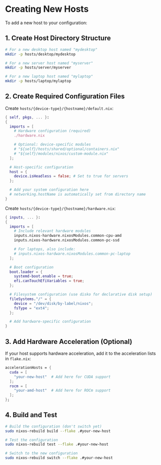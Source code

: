 # Creating New Hosts

To add a new host to your configuration:

## 1. Create Host Directory Structure

```bash
# For a new desktop host named "mydesktop"
mkdir -p hosts/desktop/mydesktop

# For a new server host named "myserver"
mkdir -p hosts/server/myserver

# For a new laptop host named "mylaptop"
mkdir -p hosts/laptop/mylaptop
```

## 2. Create Required Configuration Files

Create `hosts/{device-type}/{hostname}/default.nix`:

```nix
{ self, pkgs, ... }:
{
  imports = [
    # Hardware configuration (required)
    ./hardware.nix

    # Optional: device-specific modules
    # "${self}/hosts/shared/optional/containers.nix"
    # "${self}/modules/nixos/custom-module.nix"
  ];

  # Host-specific configuration
  host = {
    device.isHeadless = false; # Set to true for servers
  };

  # Add your system configuration here
  # networking.hostName is automatically set from directory name
}
```

Create `hosts/{device-type}/{hostname}/hardware.nix`:

```nix
{ inputs, ... }:
{
  imports = [
    # Include relevant hardware modules
    inputs.nixos-hardware.nixosModules.common-cpu-amd
    inputs.nixos-hardware.nixosModules.common-pc-ssd

    # For laptops, also include:
    # inputs.nixos-hardware.nixosModules.common-pc-laptop
  ];

  # Boot configuration
  boot.loader = {
    systemd-boot.enable = true;
    efi.canTouchEfiVariables = true;
  };

  # Filesystem configuration (use disko for declarative disk setup)
  fileSystems."/" = {
    device = "/dev/disk/by-label/nixos";
    fsType = "ext4";
  };

  # Add hardware-specific configuration
}
```

## 3. Add Hardware Acceleration (Optional)

If your host supports hardware acceleration, add it to the acceleration lists in `flake.nix`:

```nix
accelerationHosts = {
  cuda = [
    "your-new-host"  # Add here for CUDA support
  ];
  rocm = [
    "your-amd-host"  # Add here for ROCm support
  ];
};
```

## 4. Build and Test

```bash
# Build the configuration (don't switch yet)
sudo nixos-rebuild build --flake .#your-new-host

# Test the configuration
sudo nixos-rebuild test --flake .#your-new-host

# Switch to the new configuration
sudo nixos-rebuild switch --flake .#your-new-host
```
